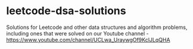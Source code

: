 # leetcode-dsa-solutions
Solutions for Leetcode and other data structures and algorithm problems, including ones that were solved on our Youtube channel - https://www.youtube.com/channel/UCLwa_UraywgOf9KclJLqQHA
